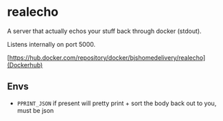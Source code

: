 # realecho

A server that actually echos your stuff back through docker (stdout).

Listens internally on port 5000.

[https://hub.docker.com/repository/docker/bjshomedelivery/realecho](Dockerhub)

## Envs

 - `PPRINT_JSON` if present will pretty print + sort the body back out to you, must be json
